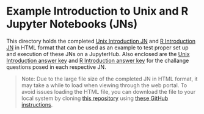 # Example Introduction to Unix and R Jupyter Notebooks (JNs)

This directory holds the completed [Unix Introduction JN](Unix_Intro_JN_06-2021_completed.html) and [R Introduction JN](R_Intro_JN_06-2021_completed.html) in HTML format that can be used as an example to test proper set up and execution of these JNs on a JupyterHub. Also enclosed are the [Unix Introduction answer key](Unix_Intro_Answer_Key.md) and [R Introduction answer key](R_Intro_Answer_Key.md) for the challange questions posed in each respective JN.
> Note: Due to the large file size of the completed JN in HTML format, it may take a while to load when viewing through the web portal. To avoid issues loading the HTML file, you can download the file to your local system by cloning [this repository](https://github.com/asaravia-butler/GeneLab_Training) using [these GitHub instructions](https://docs.github.com/en/github/creating-cloning-and-archiving-repositories/cloning-a-repository-from-github/cloning-a-repository#cloning-a-repository).
